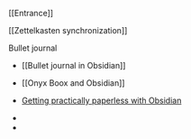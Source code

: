 [[Entrance]]

[[Zettelkasten synchronization]]


Bullet journal
- [[Bullet journal in Obsidian]]

- [[Onyx Boox and Obsidian]]
- [Getting practically paperless with Obsidian](https://jamierubin.net/2021/10/04/practically-paperless-with-obsidian-episode-0-series-overview/)
- 
- 






